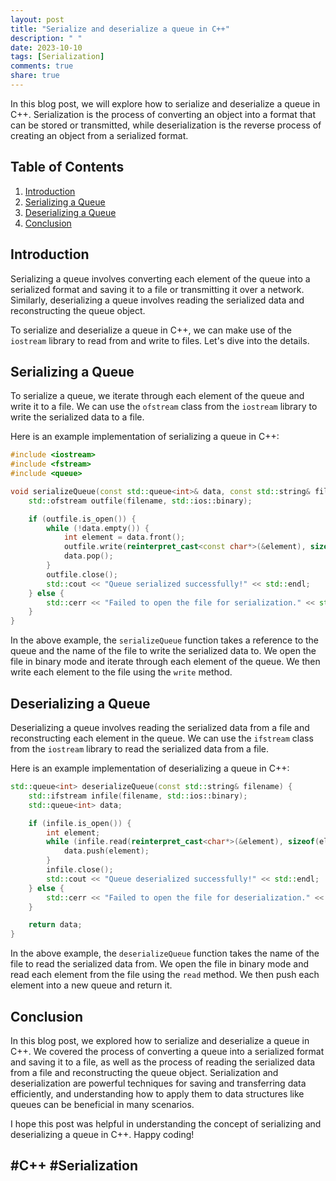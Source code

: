```yaml
---
layout: post
title: "Serialize and deserialize a queue in C++"
description: " "
date: 2023-10-10
tags: [Serialization]
comments: true
share: true
---
```


In this blog post, we will explore how to serialize and deserialize a queue in C++. Serialization is the process of converting an object into a format that can be stored or transmitted, while deserialization is the reverse process of creating an object from a serialized format. 

## Table of Contents
1. [Introduction](#introduction)
2. [Serializing a Queue](#serializing-a-queue)
3. [Deserializing a Queue](#deserializing-a-queue)
4. [Conclusion](#conclusion)

## Introduction

Serializing a queue involves converting each element of the queue into a serialized format and saving it to a file or transmitting it over a network. Similarly, deserializing a queue involves reading the serialized data and reconstructing the queue object.

To serialize and deserialize a queue in C++, we can make use of the `iostream` library to read from and write to files. Let's dive into the details.

## Serializing a Queue

To serialize a queue, we iterate through each element of the queue and write it to a file. We can use the `ofstream` class from the `iostream` library to write the serialized data to a file.

Here is an example implementation of serializing a queue in C++:

```cpp
#include <iostream>
#include <fstream>
#include <queue>

void serializeQueue(const std::queue<int>& data, const std::string& filename) {
    std::ofstream outfile(filename, std::ios::binary);

    if (outfile.is_open()) {
        while (!data.empty()) {
            int element = data.front();
            outfile.write(reinterpret_cast<const char*>(&element), sizeof(element));
            data.pop();
        }
        outfile.close();
        std::cout << "Queue serialized successfully!" << std::endl;
    } else {
        std::cerr << "Failed to open the file for serialization." << std::endl;
    }
}
```

In the above example, the `serializeQueue` function takes a reference to the queue and the name of the file to write the serialized data to. We open the file in binary mode and iterate through each element of the queue. We then write each element to the file using the `write` method.

## Deserializing a Queue

Deserializing a queue involves reading the serialized data from a file and reconstructing each element in the queue. We can use the `ifstream` class from the `iostream` library to read the serialized data from a file.

Here is an example implementation of deserializing a queue in C++:

```cpp
std::queue<int> deserializeQueue(const std::string& filename) {
    std::ifstream infile(filename, std::ios::binary);
    std::queue<int> data;

    if (infile.is_open()) {
        int element;
        while (infile.read(reinterpret_cast<char*>(&element), sizeof(element))) {
            data.push(element);
        }
        infile.close();
        std::cout << "Queue deserialized successfully!" << std::endl;
    } else {
        std::cerr << "Failed to open the file for deserialization." << std::endl;
    }

    return data;
}
```

In the above example, the `deserializeQueue` function takes the name of the file to read the serialized data from. We open the file in binary mode and read each element from the file using the `read` method. We then push each element into a new queue and return it.

## Conclusion

In this blog post, we explored how to serialize and deserialize a queue in C++. We covered the process of converting a queue into a serialized format and saving it to a file, as well as the process of reading the serialized data from a file and reconstructing the queue object. Serialization and deserialization are powerful techniques for saving and transferring data efficiently, and understanding how to apply them to data structures like queues can be beneficial in many scenarios.

I hope this post was helpful in understanding the concept of serializing and deserializing a queue in C++. Happy coding!

## #C++ #Serialization